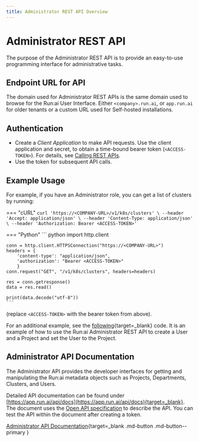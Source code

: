 ```yaml
---
title: Administrator REST API Overview
---
```

# Administrator REST API

The purpose of the Administrator REST API is to provide an easy-to-use programming interface for administrative tasks.


## Endpoint URL for API


The domain used for Administrator REST APIs is the same domain used to browse for the Run:ai User Interface. Either `<company>.run.ai`, or `app.run.ai` for older tenants or a custom URL used for Self-hosted installations.


## Authentication

* Create a _Client Application_ to make API requests. Use the client application and secret, to obtain a time-bound bearer token (`<ACCESS-TOKEN>`). For details, see [Calling REST APIs](../rest-auth.md).
* Use the token for subsequent API calls. 


## Example Usage 

For example, if you have an Administrator role, you can get a list of clusters by running:

=== "cURL"
    ```
    curl 'https://<COMPANY-URL>/v1/k8s/clusters' \
    --header 'Accept: application/json' \
    --header 'Content-Type: application/json' \
    --header 'Authorization: Bearer <ACCESS-TOKEN>' 
    ```

=== "Python"
    ``` python
    import http.client

    conn = http.client.HTTPSConnection("https://<COMPANY-URL>")
    headers = {
        'content-type': "application/json",
        'authorization': "Bearer <ACCESS-TOKEN>"
        }
    conn.request("GET", "/v1/k8s/clusters", headers=headers)

    res = conn.getresponse()
    data = res.read()

    print(data.decode("utf-8"))
    ```
(replace `<ACCESS-TOKEN>` with the bearer token from above).


For an additional example, see the [following](https://github.com/run-ai/docs/blob/master/examples/create-user-and-project.py){target=_blank} code. It is an example of how to use the Run:ai Administrator REST API to create a User and a Project and set the User to the Project.  


## Administrator API Documentation

The Administrator API provides the developer interfaces for getting and manipulating the Run:ai metadata objects such as Projects, Departments, Clusters, and Users.


Detailed API documentation can be found under [https://app.run.ai/api/docs](https://app.run.ai/api/docs){target=_blank}. The document uses the [Open API specification](https://swagger.io/specification/) to describe the API. You can test the API within the document after creating a token.


[Administrator API Documentation](https://app.run.ai/api/docs){target=_blank .md-button .md-button--primary }
